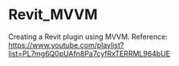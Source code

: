 # Revit_MVVM
Creating a Revit plugin using MVVM. Reference: https://www.youtube.com/playlist?list=PL7mg6Q0pUAfn8Pa7cyfRxTERRML964bUE
